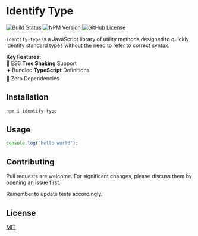 # Identify Type

[![Build Status](https://github.com/Michael77/identify-type/actions/workflows/node.js.yml/badge.svg?branch=master)](https://github.com/Michael77/identify-type/actions?query=branch%3Amaster)
[![NPM Version](https://img.shields.io/npm/v/identify-type)](https://www.npmjs.com/package/identify-type)
[![GitHub License](https://img.shields.io/github/license/Michael77/identify-type)](LICENSE)

`identify-type` is a JavaScript library of utility methods designed to quickly identify standard types without the need to refer to correct syntax.

**Key Features:**  
🌲 ES6 **Tree Shaking** Support  
✈️ Bundled **TypeScript** Definitions  
🫙 Zero Dependencies

## Installation

```bash
npm i identify-type
```

## Usage

```javascript
console.log("hello world");
```

## Contributing

Pull requests are welcome. For significant changes, please discuss them by opening an issue first.

Remember to update tests accordingly.

## License

[MIT](LICENSE)

